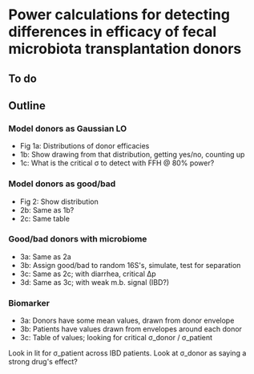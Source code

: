 # Power calculations for detecting differences in efficacy of fecal microbiota transplantation donors

## To do

## Outline

### Model donors as Gaussian LO

- Fig 1a: Distributions of donor efficacies
- 1b: Show drawing from that distribution, getting yes/no, counting up
- 1c: What is the critical σ to detect with FFH @ 80% power?

### Model donors as good/bad

- Fig 2: Show distribution
- 2b: Same as 1b?
- 2c: Same table

### Good/bad donors with microbiome

- 3a: Same as 2a
- 3b: Assign good/bad to random 16S's, simulate, test for separation
- 3c: Same as 2c; with diarrhea, critical Δp
- 3d: Same as 3c; with weak m.b. signal (IBD?)

### Biomarker

- 3a: Donors have some mean values, drawn from donor envelope
- 3b: Patients have values drawn from envelopes around each donor
- 3c: Table of values; looking for critical σ_donor / σ_patient

Look in lit for σ_patient across IBD patients. Look at σ_donor as saying a
strong drug's effect?

